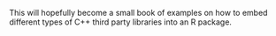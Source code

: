 This will hopefully become a small book of examples on how to embed different types of C++ third party libraries into an R package.